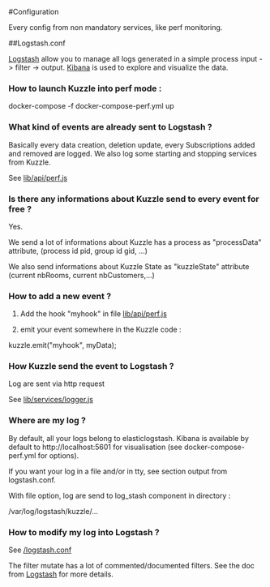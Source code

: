 #Configuration

Every config from non mandatory services, like perf monitoring.

##Logstash.conf

[Logstash](https://www.elastic.co/products/logstash) allow you to manage all logs generated in a simple process input -> filter -> output. [Kibana](https://www.elastic.co/products/kibana) is used to explore and visualize the data.

### How to launch Kuzzle into perf mode :

 docker-compose -f docker-compose-perf.yml up

### What kind of events are already sent to Logstash ?

Basically every data creation, deletion update, every Subscriptions added and removed are logged.
We also log some starting and stopping services from Kuzzle.


See [lib/api/perf.js](../lib/api/perf.js)

### Is there any informations about Kuzzle send to every event for free  ?

Yes.

We send a lot of informations about Kuzzle has a process as "processData" attribute, (process id pid, group id gid, ...)

We also send informations about Kuzzle State as "kuzzleState" attribute (current nbRooms, current nbCustomers,...)



### How to add a new event  ?

1) Add the hook "myhook" in file [lib/api/perf.js](../lib/api/perf.js)

2) emit your event somewhere in the Kuzzle code :

 kuzzle.emit("myhook", myData);

### How Kuzzle send the event to Logstash ?

Log are sent via http request

See [lib/services/logger.js](../lib/services/logger.js)


### Where are my log ?

By default, all your logs belong to elasticlogstash.
Kibana is available by default to http://localhost:5601 for visualisation (see docker-compose-perf.yml for options).

If you want your log in a file and/or in tty, see section output from logstash.conf.

With file option, log are send to log_stash component in directory  :

 /var/log/logstash/kuzzle/...

### How to modify my log into Logstash ?

See [/logstash.conf](./logstash.conf)

The filter mutate has a lot of commented/documented filters.
See the doc from [Logstash](https://www.elastic.co/guide/en/logstash/current/index.html) for more details.
